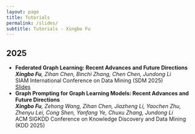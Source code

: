 ```yaml
---
layout: page
title: Tutorials
permalink: /slides/
subtitle: Tutorials - Xingbo Fu
---
```


<h2>2025</h2>
<ul>
	<li>
		<b>Federated Graph Learning: Recent Advances and Future Directions</b><br>
		<i><b>Xingbo Fu</b>, Zihan Chen, Binchi Zhang, Chen Chen, Jundong Li</i><br>
		SIAM International Conference on Data Mining (SDM 2025)<br>
        	<a href="Federated Graph Learning (SDM Tutorial).pdf"><div class="slides">Slides</div></a>
	</li>
	<li>
		<b>Graph Prompting for Graph Learning Models: Recent Advances and Future Directions</b><br>
		<i><b>Xingbo Fu</b>, Zehong Wang, Zihan Chen, Jiazheng Li, Yaochen Zhu, Zhenyu Lei, Cong Shen, Yanfang Ye, Chuxu Zhang, Jundong Li</i><br>
		ACM SIGKDD Conference on Knowledge Discovery and Data Mining (KDD 2025)<br>
	</li>
	
</ul>
